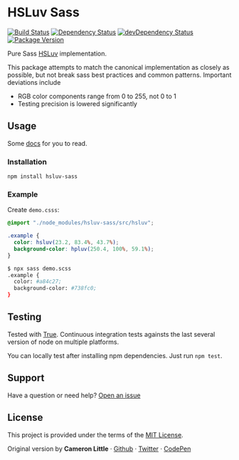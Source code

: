 # HSLuv Sass
[![Build Status](https://github.com/hsluv/hsluv-sass/actions/workflows/ci.yml/badge.svg)](https://github.com/hsluv/hsluv-sass/actions/workflows/ci.yml?query=branch%3Amaster)
[![Dependency Status](https://david-dm.org/hsluv/hsluv-sass.svg)](https://david-dm.org/hsluv/hsluv-sass)
[![devDependency Status](https://david-dm.org/hsluv/hsluv-sass/dev-status.svg)](https://david-dm.org/hsluv/hsluv-sass#info=devDependencies)
[![Package Version](https://img.shields.io/npm/v/hsluv-sass.svg)](https://www.npmjs.com/package/hsluv-sass)

Pure Sass [HSLuv](http://www.hsluv.org) implementation.

This package attempts to match the canonical implementation as closely as possible,
but not break sass best practices and common patterns. Important deviations
include

- RGB color components range from 0 to 255, not 0 to 1
- Testing precision is lowered significantly

## Usage

Some [docs](https://github.com/hsluv/hsluv-sass/wiki) for you to read.

### Installation

```
npm install hsluv-sass
```

### Example

Create `demo.csss`:

```scss
@import "./node_modules/hsluv-sass/src/hsluv";

.example {
  color: hsluv(23.2, 83.4%, 43.7%);
  background-color: hpluv(250.4, 100%, 59.1%);
}
```

```bash
$ npx sass demo.scss 
.example {
  color: #a84c27;
  background-color: #738fc0;
}
```

## Testing

Tested with [True](https://www.oddbird.net/true/docs/).
Continuous integration tests againsts the last several version of node on multiple platforms.

You can locally test after installing npm dependencies. Just run
`npm test`.

## Support

Have a question or need help? [Open an issue](https://github.com/hsluv/hsluv-sass/issues/new)

## License

This project is provided under the terms of the [MIT License](LICENSE).

Original version by **Cameron Little** · [Github](https://github.com/apexskier) · [Twitter](https://twitter.com/apexskier) · [CodePen](https://codepen.com/apexskier)
